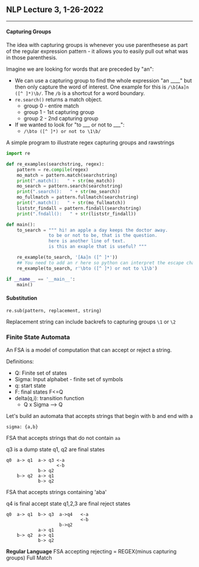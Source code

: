 ## NLP Lecture 3, 1-26-2022

---

#### Capturing Groups

The idea with capturing groups is whenever you use parenthesese as part of the regular expression pattern - it allows you to easily pull out what was in those parenthesis. 

Imagine we are looking for words that are preceded by "an":
 - We can use a capturing group to find the whole expression "an ____" but then only capture the word of interest. One example for this is `/\b[Aa]n ([^ ]*)\b/`. The `/b` is a shortcut for a word boundary.
 - `re.search()` returns a match object.
   - group 0 - entire match
   - group 1 - 1st capturing group
   - group 2 - 2nd capturing group
 - If we wanted to look for "to ___ or not to ___":
   - `/\bto ([^ ]*) or not to \1\b/`

A simple program to illustrate regex capturing groups and rawstrings

```python
import re

def re_examples(searchstring, regex):
    pattern = re.compile(regex)
    mo_match = pattern.match(searchstring)
    print(".match():   " + str(mo_match))
    mo_search = pattern.search(searchstring)
    print(".search():   " + str(mo_search))
    mo_fullmatch = pattern.fullmatch(searchstring)
    print(".match():   " + str(mo_fullmatch))
    liststr_findall = pattern.findall(searchstring)
    print(".fndall():   " + str(liststr_findall))

def main():
    to_search = """ hi! an apple a day keeps the doctor away.
                to be or not to be, that is the question.
                here is another line of text.
                is this an exaple that is useful? """

    re_example(to_search, '[Aa]n ([^ ]*'))
    ## You need to add an r here so python can interpret the escape characters
    re_example(to_search, r'\bto ([^ ]*) or not to \1\b')

if __name__ == '__main__':
    main()

```

#### Substitution

`re.sub(pattern, replacement, string)`

Replacement string can include backrefs to capturing groups `\1` or `\2`

### Finite State Automata

An FSA is a model of computation that can accept or reject a string.

Definitions:
 - Q: Finite set of states
 - Sigma: Input alphabet - finite set of symbols
 - q: start state
 - F: final states F<=Q
 - delta(q,i): transition function
   - Q x Sigma --> Q


Let's build an automata that accepts strings that begin with b and end with a

`sigma: {a,b}`

FSA that accepts strings that do not contain `aa`

q3 is a dump state
q1, q2 are final states

```
q0  a-> q1  a-> q3 <-a
                   <-b
            b-> q2
    b-> q2  a-> q1
            b-> q2
```

FSA that accepts strings containing 'aba'

q4 is final accept state
q1,2,3 are final reject states


```
q0  a-> q1  b-> q3  a->q4   <-a
                            <-b
                    b->q2
            a-> q1
    b-> q2  a-> q1
            b-> q2
```

**Regular Language**
FSA accepting rejecting = REGEX(minus capturing groups) Full Match